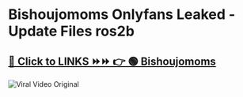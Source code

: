 
 # Bishoujomoms Onlyfans Leaked - Update Files ros2b

## <h2><a href="https://clipsfans.com/Bishoujomoms&ref=git">🔗 Click to LINKS ⏩⏩ 👉 🟢 Bishoujomoms </a></h2>

<a href="https://clipsfans.com/Bishoujomoms&ref=git" rel="nofollow" data-target="animated-image.originalLink"><img src="https://i.ibb.co.com/xMMVF88/686577567.gif" alt="Viral Video Original" style="max-width: 100%; display: inline-block;" data-target="animated-image.originalImage"></a>

